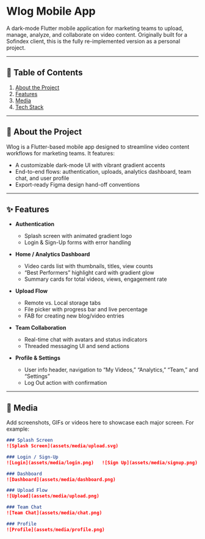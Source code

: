 # Wlog Mobile App

A dark-mode Flutter mobile application for marketing teams to upload, manage, analyze, and collaborate on video content. Originally built for a Sofindex client, this is the fully re-implemented version as a personal project.

---

## 📖 Table of Contents

1. [About the Project](#about-the-project)  
2. [Features](#features)  
3. [Media](#media)  
4. [Tech Stack](#tech-stack)  
---

## 📝 About the Project

Wlog is a Flutter-based mobile app designed to streamline video content workflows for marketing teams. It features:

- A customizable dark-mode UI with vibrant gradient accents  
- End-to-end flows: authentication, uploads, analytics dashboard, team chat, and user profile  
- Export-ready Figma design hand-off conventions

---

## ✨ Features

- **Authentication**  
  - Splash screen with animated gradient logo  
  - Login & Sign-Up forms with error handling  

- **Home / Analytics Dashboard**  
  - Video cards list with thumbnails, titles, view counts  
  - “Best Performers” highlight card with gradient glow  
  - Summary cards for total videos, views, engagement rate  

- **Upload Flow**  
  - Remote vs. Local storage tabs  
  - File picker with progress bar and live percentage  
  - FAB for creating new blog/video entries  

- **Team Collaboration**  
  - Real-time chat with avatars and status indicators  
  - Threaded messaging UI and send actions  

- **Profile & Settings**  
  - User info header, navigation to “My Videos,” “Analytics,” “Team,” and “Settings”  
  - Log Out action with confirmation  

---

## 📸 Media

Add screenshots, GIFs or videos here to showcase each major screen. For example:

```markdown
### Splash Screen
![Splash Screen](assets/media/upload.svg)

### Login / Sign-Up
![Login](assets/media/login.png)   ![Sign Up](assets/media/signup.png)

### Dashboard
![Dashboard](assets/media/dashboard.png)

### Upload Flow
![Upload](assets/media/upload.png)

### Team Chat
![Team Chat](assets/media/chat.png)

### Profile
![Profile](assets/media/profile.png)

